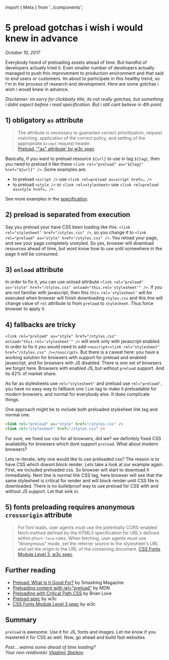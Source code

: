 import { Meta } from '../components';

<Meta
  title="5 preload gotchas i wish i would knew in advance"
  description="Everybody heard of preloading assets ahead of time. But handful of developers actually tried it. Even smaller number of developers actually managed to push this improvement to production environment and that said to end users or customers. Im about to participate in this healthy trend, so I'm in the process of research and development. Here are some gotchas i wish i would knew in advance."
/>

# 5 preload gotchas i wish i would knew in advance

_October 10, 2017_

Everybody heard of preloading assets ahead of time. But handful of developers actually tried it. Even smaller number of developers actually managed to push this improvement to production environment and that said to end users or customers. Im about to participate in this healthy trend, so I'm in the process of research and development. Here are some gotchas i wish i would knew in advance.

_Disclaimer: im sorry for clickbaity title, its not really gotchas, but something i didnt expect before i read specification. But i still cant believe in 4th point._

## 1) obligatory `as` attribute

> The attribute is necessary to guarantee correct prioritization, request matching, application of the correct policy, and setting of the appropriate `Accept` request header.  
> [Preload, '"as" attribute' by w3c spec](https://www.w3.org/TR/preload/#as-attribute)

Basically, if you want to preload resource `${url}` to use in tag `${tag}`, then you need to preload it like these `<link rel="preload" as="${tag}" href="${url}" />`. Some examples are:

- to preload `<script />` use `<link rel=preload as=script href=… />`
- to preload `<style />` or `<link rel=stylesheet>` use `<link rel=preload as=style href=… />`

See more examples in the [specification](https://www.w3.org/TR/preload/#as-attribute)

## 2) preload is separated from execution

Say you preload your have CSS been loading like this: `<link rel="stylesheet" href="/styles.css" />`, so you change it to `<link rel="preload" as="style" href="/styles.css" />`. You reload your page, and see your page completely unstyled. So yes, browser will download resources ahead of time, but wont know how to use until somewhere in the page it will be consumed.

## 3) `onload` attribute

In order to fix it, you can use onload attribute `<link rel="preload" as="style" href="/styles.css" onload="this.rel='stylesheet'" />`. If you are not familiar with javascript, then this `this.rel='stylesheet'` will be executed when browser will finish downloading `styles.css` and this line will change value of `rel` attribute to from `preload` to `stylesheet`. Thus force browser to apply it.

## 4) fallbacks are tricky

`<link rel="preload" as="style" href="/styles.css" onload="this.rel='stylesheet'" />` will work only with javascript enabled. In order to fix it you would need to add `<noscript><link rel="stylesheet" href="/styles.css" /></noscript>`. But there is a caveat here: you have a working solution for browsers with support for preload and enabled javascript, and for browsers with JS disabled. There is one set of browsers we forgot here. Browsers with enabled JS, but without `preload` support. And its 42% of market share.

As far as stylesheets use `rel="stylesheet"` and preload use `rel="preload"`, you have no easy way to fallback one `link` tag to make it preloadable for modern browsers, and normal for everybody else. It does complicate things.

One approach might be to include both preloaded stylesheet link tag and normal one.

```html
<link rel="preload" as="style" href="/styles.css" />
<link rel="stylesheet" href="/styles.css" />
```

For sure, we fixed our css for all browsers, did we? we definitely fixed CSS availability for browsers which dont support `preload`. What about modern browsers?

Lets re-iterate, why one would like to use preloaded css? The reason is to have CSS which doesnt block render. Lets take a look at our example again. First, we included preloaded css. So browser will start to download it immediately. Next line is normal link CSS tag, here browser will see that the same stylesheet is critical for render and will block render until CSS file is downloaded. There is no bulletproof way to use preload for CSS with and without JS support. Let that sink in.

## 5) fonts preloading requires anonymous `crossorigin` attribute

> For font loads, user agents must use the potentially CORS-enabled fetch method defined by the HTML5 specification for URL's defined within `@font-face` rules. When fetching, user agents must use "Anonymous" mode, set the referrer source to the stylesheet's URL and set the origin to the URL of the containing document.
> [CSS Fonts Module Level 3, w3c spec](https://drafts.csswg.org/css-fonts/#font-fetching-requirements)

## Further reading

- [Preload: What Is It Good For?](https://www.smashingmagazine.com/2016/02/preload-what-is-it-good-for/) by Smashing Magazine
- [Preloading content with rel="preload"](https://developer.mozilla.org/en-US/docs/Web/HTML/Preloading_content) by MDN
- [Preloading with Critical Path CSS](http://brianflove.com/2016/07/21/preloading-with-critical-path-css/) by Brian Love
- [Preload spec](https://www.w3.org/TR/preload/#as-attribute) by w3c
- [CSS Fonts Module Level 3 spec](https://drafts.csswg.org/css-fonts/) by w3c

## Summary

`preload` is awesome. Use it for JS, fonts and images. Let me know if you mastered it for CSS as well. Now, go ahead and build fast websites.

_Psst… wanna some ahead of time loading?_  
_Your non-relativistic [Vladimir Starkov](https://iamstarkov.com/)_
